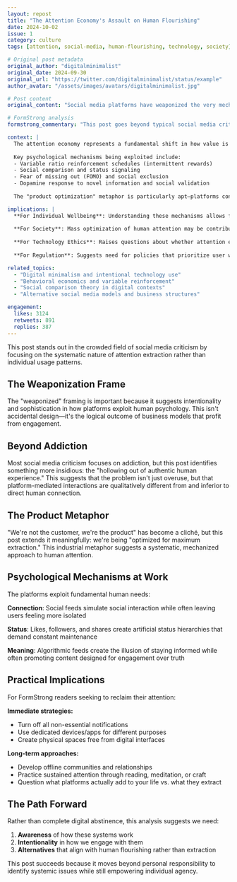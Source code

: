 ```yaml
---
layout: repost
title: "The Attention Economy's Assault on Human Flourishing"
date: 2024-10-02
issue: 1
category: culture
tags: [attention, social-media, human-flourishing, technology, society]

# Original post metadata
original_author: "digitalminimalist"
original_date: 2024-09-30
original_url: "https://twitter.com/digitalminimalist/status/example"
author_avatar: "/assets/images/avatars/digitalminimalist.jpg"

# Post content
original_content: "Social media platforms have weaponized the very mechanisms that make us human—our need for connection, status, and meaning. They've taken our deepest psychological drives and turned them into profit centers. The result isn't just addiction; it's the systematic hollowing out of authentic human experience. We're not the customer, we're the product being optimized for maximum extraction."

# FormStrong analysis
formstrong_commentary: "This post goes beyond typical social media criticism to identify the fundamental mismatch between human psychological needs and platform business models. It frames the issue as exploitation of core human drives rather than simple overuse."

context: |
  The attention economy represents a fundamental shift in how value is created and extracted in the digital age. Unlike traditional media, social platforms are designed to maximize engagement time rather than user satisfaction or wellbeing.
  
  Key psychological mechanisms being exploited include:
  - Variable ratio reinforcement schedules (intermittent rewards)
  - Social comparison and status signaling
  - Fear of missing out (FOMO) and social exclusion
  - Dopamine response to novel information and social validation
  
  The "product optimization" metaphor is particularly apt—platforms continuously A/B test features to increase user engagement, treating human attention as a resource to be mined.

implications: |
  **For Individual Wellbeing**: Understanding these mechanisms allows for more intentional platform use and better boundary-setting.
  
  **For Society**: Mass optimization of human attention may be contributing to increased rates of anxiety, depression, and social fragmentation.
  
  **For Technology Ethics**: Raises questions about whether attention extraction business models are inherently harmful to human flourishing.
  
  **For Regulation**: Suggests need for policies that prioritize user wellbeing over engagement metrics.

related_topics:
  - "Digital minimalism and intentional technology use"
  - "Behavioral economics and variable reinforcement"
  - "Social comparison theory in digital contexts"
  - "Alternative social media models and business structures"

engagement:
  likes: 3124
  retweets: 891
  replies: 387
---
```


This post stands out in the crowded field of social media criticism by focusing on the systematic nature of attention extraction rather than individual usage patterns.

## The Weaponization Frame

The "weaponized" framing is important because it suggests intentionality and sophistication in how platforms exploit human psychology. This isn't accidental design—it's the logical outcome of business models that profit from engagement.

## Beyond Addiction

Most social media criticism focuses on addiction, but this post identifies something more insidious: the "hollowing out of authentic human experience." This suggests that the problem isn't just overuse, but that platform-mediated interactions are qualitatively different from and inferior to direct human connection.

## The Product Metaphor

"We're not the customer, we're the product" has become a cliché, but this post extends it meaningfully: we're being "optimized for maximum extraction." This industrial metaphor suggests a systematic, mechanized approach to human attention.

## Psychological Mechanisms at Work

The platforms exploit fundamental human needs:

**Connection**: Social feeds simulate social interaction while often leaving users feeling more isolated

**Status**: Likes, followers, and shares create artificial status hierarchies that demand constant maintenance

**Meaning**: Algorithmic feeds create the illusion of staying informed while often promoting content designed for engagement over truth

## Practical Implications

For FormStrong readers seeking to reclaim their attention:

**Immediate strategies:**
- Turn off all non-essential notifications
- Use dedicated devices/apps for different purposes
- Create physical spaces free from digital interfaces

**Long-term approaches:**
- Develop offline communities and relationships
- Practice sustained attention through reading, meditation, or craft
- Question what platforms actually add to your life vs. what they extract

## The Path Forward

Rather than complete digital abstinence, this analysis suggests we need:
1. **Awareness** of how these systems work
2. **Intentionality** in how we engage with them
3. **Alternatives** that align with human flourishing rather than extraction

This post succeeds because it moves beyond personal responsibility to identify systemic issues while still empowering individual agency.

